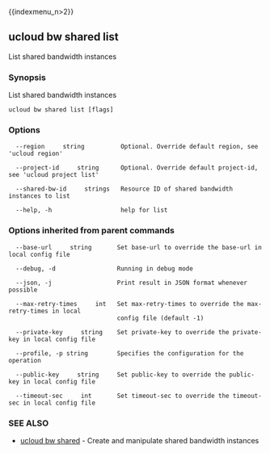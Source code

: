 {{indexmenu_n>2}}

## ucloud bw shared list

List shared bandwidth instances

### Synopsis

List shared bandwidth instances

```
ucloud bw shared list [flags]
```

### Options

```
  --region     string          Optional. Override default region, see 'ucloud region' 

  --project-id     string      Optional. Override default project-id, see 'ucloud project list' 

  --shared-bw-id     strings   Resource ID of shared bandwidth instances to list 

  --help, -h                   help for list 

```

### Options inherited from parent commands

```
  --base-url     string       Set base-url to override the base-url in local config file 

  --debug, -d                 Running in debug mode 

  --json, -j                  Print result in JSON format whenever possible 

  --max-retry-times     int   Set max-retry-times to override the max-retry-times in local
                              config file (default -1) 

  --private-key     string    Set private-key to override the private-key in local config file 

  --profile, -p string        Specifies the configuration for the operation 

  --public-key     string     Set public-key to override the public-key in local config file 

  --timeout-sec     int       Set timeout-sec to override the timeout-sec in local config file 

```

### SEE ALSO

* [ucloud bw shared](software/cli/cmd/ucloud/bw/shared)	 - Create and manipulate shared bandwidth instances

